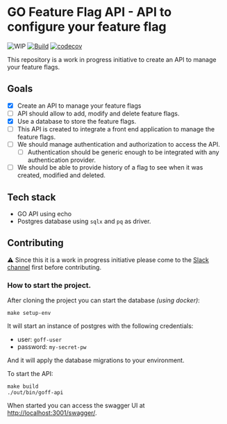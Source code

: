 # GO Feature Flag API - API to configure your feature flag
![WIP](https://img.shields.io/badge/status-%E2%9A%A0%EF%B8%8FWIP-red)
[![Build](https://github.com/go-feature-flag/flag-management/actions/workflows/ci.yaml/badge.svg)](https://github.com/go-feature-flag/app-api/actions/workflows/ci.yaml)
[![codecov](https://codecov.io/github/go-feature-flag/app-api/graph/badge.svg?token=oqi5Ncgefx)](https://codecov.io/github/go-feature-flag/flag-management/)

This repository is a work in progress initiative to create an API to manage your feature flags.

## Goals
- [x] Create an API to manage your feature flags
- [ ] API should allow to add, modify and delete feature flags.
- [x] Use a database to store the feature flags.
- [ ] This API is created to integrate a front end application to manage the feature flags.
- [ ] We should manage authentication and authorization to access the API.
  - [ ] Authentication should be generic enough to be integrated with any authentication provider.
- [ ] We should be able to provide history of a flag to see when it was created, modified and deleted.

## Tech stack
- GO API using echo
- Postgres database using `sqlx` and `pq` as driver.


## Contributing
⚠️ Since this it is a work in progress initiative please come to the [Slack channel](https://gofeatureflag.org/slack) first before contributing. 

### How to start the project.
After cloning the project you can start the database _(using docker)_:
```shell
make setup-env
```
It will start an instance of postgres with the following credentials:
- user: `goff-user`
- password: `my-secret-pw`

And it will apply the database migrations to your environment.

To start the API:
```shell
make build
./out/bin/goff-api
```

When started you can access the swagger UI at [http://localhost:3001/swagger/](http://localhost:3001/swagger/).
